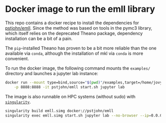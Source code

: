 # Docker image to run the emll library

This repo contains a docker recipe to install the dependencies for [pstjohn/emll](https://github.com/pstjohn/emll). Since the method was based on tools in the pymc3 library, which itself relies on the deprecated Theano package, dependency installation can be a bit of a pain.

The `pip`-installed Theano has proven to be a bit more reliable than the one available via `conda`, although the installation of mkl via `conda` is more convenient.

To run the docker image, the following command mounts the `examples/` directory and launches a jupyter lab instance:
```bash
docker run --mount type=bind,source="$(pwd)"/examples,target=/home/jovyan/examples \
    -p 8888:8888 -it pstjohn/emll start.sh jupyter lab
```

The image is also runnable on HPC systems (without sudo) with [`singularity`](https://sylabs.io/singularity/).
```bash
singularity build emll.simg docker://pstjohn/emll
singularity exec emll.simg start.sh jupyter lab --no-browser --ip=0.0.0.0
```
